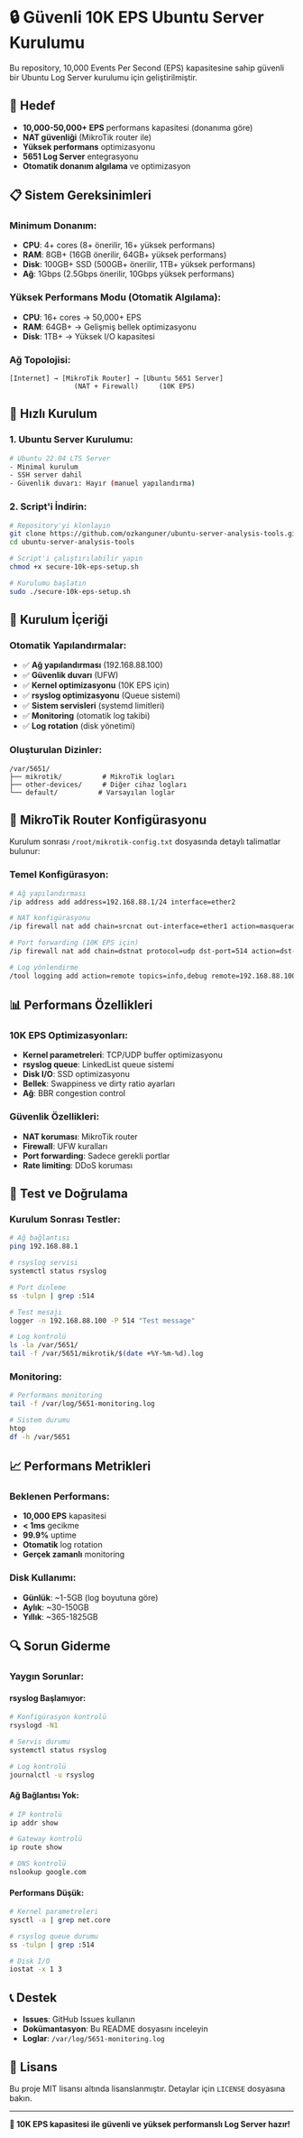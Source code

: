 # 🔒 Güvenli 10K EPS Ubuntu Server Kurulumu

Bu repository, 10,000 Events Per Second (EPS) kapasitesine sahip güvenli bir Ubuntu Log Server kurulumu için geliştirilmiştir.

## 🎯 Hedef

- **10,000-50,000+ EPS** performans kapasitesi (donanıma göre)
- **NAT güvenliği** (MikroTik router ile)
- **Yüksek performans** optimizasyonu
- **5651 Log Server** entegrasyonu
- **Otomatik donanım algılama** ve optimizasyon

## 📋 Sistem Gereksinimleri

### Minimum Donanım:
- **CPU**: 4+ cores (8+ önerilir, 16+ yüksek performans)
- **RAM**: 8GB+ (16GB önerilir, 64GB+ yüksek performans)
- **Disk**: 100GB+ SSD (500GB+ önerilir, 1TB+ yüksek performans)
- **Ağ**: 1Gbps (2.5Gbps önerilir, 10Gbps yüksek performans)

### Yüksek Performans Modu (Otomatik Algılama):
- **CPU**: 16+ cores → 50,000+ EPS
- **RAM**: 64GB+ → Gelişmiş bellek optimizasyonu
- **Disk**: 1TB+ → Yüksek I/O kapasitesi

### Ağ Topolojisi:
```
[Internet] → [MikroTik Router] → [Ubuntu 5651 Server]
                (NAT + Firewall)     (10K EPS)
```

## 🚀 Hızlı Kurulum

### 1. Ubuntu Server Kurulumu:
```bash
# Ubuntu 22.04 LTS Server
- Minimal kurulum
- SSH server dahil
- Güvenlik duvarı: Hayır (manuel yapılandırma)
```

### 2. Script'i İndirin:
```bash
# Repository'yi klonlayın
git clone https://github.com/ozkanguner/ubuntu-server-analysis-tools.git
cd ubuntu-server-analysis-tools

# Script'i çalıştırılabilir yapın
chmod +x secure-10k-eps-setup.sh

# Kurulumu başlatın
sudo ./secure-10k-eps-setup.sh
```

## 📁 Kurulum İçeriği

### Otomatik Yapılandırmalar:
- ✅ **Ağ yapılandırması** (192.168.88.100)
- ✅ **Güvenlik duvarı** (UFW)
- ✅ **Kernel optimizasyonu** (10K EPS için)
- ✅ **rsyslog optimizasyonu** (Queue sistemi)
- ✅ **Sistem servisleri** (systemd limitleri)
- ✅ **Monitoring** (otomatik log takibi)
- ✅ **Log rotation** (disk yönetimi)

### Oluşturulan Dizinler:
```
/var/5651/
├── mikrotik/          # MikroTik logları
├── other-devices/     # Diğer cihaz logları
└── default/          # Varsayılan loglar
```

## 🔧 MikroTik Router Konfigürasyonu

Kurulum sonrası `/root/mikrotik-config.txt` dosyasında detaylı talimatlar bulunur:

### Temel Konfigürasyon:
```bash
# Ağ yapılandırması
/ip address add address=192.168.88.1/24 interface=ether2

# NAT konfigürasyonu
/ip firewall nat add chain=srcnat out-interface=ether1 action=masquerade

# Port forwarding (10K EPS için)
/ip firewall nat add chain=dstnat protocol=udp dst-port=514 action=dst-nat to-addresses=192.168.88.100 to-ports=514

# Log yönlendirme
/tool logging add action=remote topics=info,debug remote=192.168.88.100:514
```

## 📊 Performans Özellikleri

### 10K EPS Optimizasyonları:
- **Kernel parametreleri**: TCP/UDP buffer optimizasyonu
- **rsyslog queue**: LinkedList queue sistemi
- **Disk I/O**: SSD optimizasyonu
- **Bellek**: Swappiness ve dirty ratio ayarları
- **Ağ**: BBR congestion control

### Güvenlik Özellikleri:
- **NAT koruması**: MikroTik router
- **Firewall**: UFW kuralları
- **Port forwarding**: Sadece gerekli portlar
- **Rate limiting**: DDoS koruması

## 🧪 Test ve Doğrulama

### Kurulum Sonrası Testler:
```bash
# Ağ bağlantısı
ping 192.168.88.1

# rsyslog servisi
systemctl status rsyslog

# Port dinleme
ss -tulpn | grep :514

# Test mesajı
logger -n 192.168.88.100 -P 514 "Test message"

# Log kontrolü
ls -la /var/5651/
tail -f /var/5651/mikrotik/$(date +%Y-%m-%d).log
```

### Monitoring:
```bash
# Performans monitoring
tail -f /var/log/5651-monitoring.log

# Sistem durumu
htop
df -h /var/5651
```

## 📈 Performans Metrikleri

### Beklenen Performans:
- **10,000 EPS** kapasitesi
- **< 1ms** gecikme
- **99.9%** uptime
- **Otomatik** log rotation
- **Gerçek zamanlı** monitoring

### Disk Kullanımı:
- **Günlük**: ~1-5GB (log boyutuna göre)
- **Aylık**: ~30-150GB
- **Yıllık**: ~365-1825GB

## 🔍 Sorun Giderme

### Yaygın Sorunlar:

#### rsyslog Başlamıyor:
```bash
# Konfigürasyon kontrolü
rsyslogd -N1

# Servis durumu
systemctl status rsyslog

# Log kontrolü
journalctl -u rsyslog
```

#### Ağ Bağlantısı Yok:
```bash
# IP kontrolü
ip addr show

# Gateway kontrolü
ip route show

# DNS kontrolü
nslookup google.com
```

#### Performans Düşük:
```bash
# Kernel parametreleri
sysctl -a | grep net.core

# rsyslog queue durumu
ss -tulpn | grep :514

# Disk I/O
iostat -x 1 3
```

## 📞 Destek

- **Issues**: GitHub Issues kullanın
- **Dokümantasyon**: Bu README dosyasını inceleyin
- **Loglar**: `/var/log/5651-monitoring.log`

## 📝 Lisans

Bu proje MIT lisansı altında lisanslanmıştır. Detaylar için `LICENSE` dosyasına bakın.

---

**🎉 10K EPS kapasitesi ile güvenli ve yüksek performanslı Log Server hazır!** 